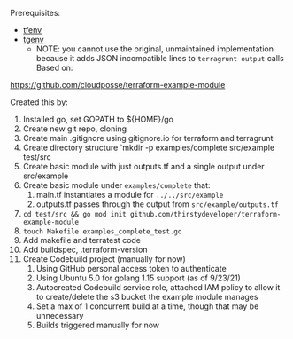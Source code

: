 Prerequisites:

  * [tfenv](https://github.com/tfutils/tfenv.git )
  * [tgenv](https://github.com/taosmountain/tgenv.git)
    * NOTE: you cannot use the original, unmaintained implementation because it adds JSON incompatible lines to `terragrunt output` calls
Based on:

https://github.com/cloudposse/terraform-example-module

Created this by:

1. Installed go, set GOPATH to ${HOME}/go
1. Create new git repo, cloning
1. Create main .gitignore using gitignore.io for terraform and terragrunt
1. Create directory structure `mkdir -p examples/complete src/example test/src  
1. Create basic module with just outputs.tf and a single output under src/example
1. Create basic module under `examples/complete` that:
    1. main.tf instantiates a module for `../../src/example`
    1. outputs.tf passes through the output from `src/example/outputs.tf`
1. `cd test/src && go mod init github.com/thirstydeveloper/terraform-example-module`
1. `touch Makefile examples_complete_test.go`
1. Add makefile and terratest code
1. Add buildspec, .terraform-version
1. Create Codebuild project (manually for now)
    1. Using GitHub personal access token to authenticate
    1. Using Ubuntu 5.0 for golang 1.15 support (as of 9/23/21)
    1. Autocreated Codebuild service role, attached IAM policy to allow it to create/delete the s3 bucket the example module manages
    1. Set a max of 1 concurrent build at a time, though that may be unnecessary
    1. Builds triggered manually for now
